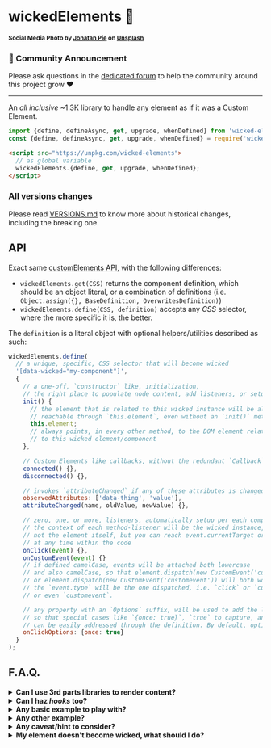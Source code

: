 # wickedElements 🧙

<sup>**Social Media Photo by [Jonatan Pie](https://unsplash.com/@r3dmax) on [Unsplash](https://unsplash.com/)**</sup>

### 📣 Community Announcement

Please ask questions in the [dedicated forum](https://webreflection.boards.net/) to help the community around this project grow ♥

---

An _all inclusive_ ~1.3K library to handle any element as if it was a Custom Element.

```js
import {define, defineAsync, get, upgrade, whenDefined} from 'wicked-elements';
const {define, defineAsync, get, upgrade, whenDefined} = require('wicked-elements');
```

```html
<script src="https://unpkg.com/wicked-elements">
  // as global variable
  wickedElements.{define, get, upgrade, whenDefined};
</script>
```

### All versions changes

Please read [VERSIONS.md](./VERSIONS.md) to know more about historical changes, including the breaking one.


## API

Exact same [customElements API](https://html.spec.whatwg.org/multipage/custom-elements.html#dom-window-customelements), with the following differences:

  * `wickedElements.get(CSS)` returns the component definition, which should be an object literal, or a combination of definitions (i.e. `Object.assign({}, BaseDefinition, OverwritesDefinition)`)
  * `wickedElements.define(CSS, definition)` accepts any _CSS_ selector, where the more specific it is, the better.
  
The `definition` is a literal object with optional helpers/utilities described as such:

```js
wickedElements.define(
  // a unique, specific, CSS selector that will become wicked
  '[data-wicked="my-component"]',
  {
    // a one-off, `constructor` like, initialization,
    // the right place to populate node content, add listeners, or setup components
    init() {
      // the element that is related to this wicked instance will be always
      // reachable through `this.element`, even without an `init()` method
      this.element;
      // always points, in every other method, to the DOM element related
      // to this wicked element/component
    },

    // Custom Elements like callbacks, without the redundant `Callback` suffix
    connected() {},
    disconnected() {},

    // invokes `attributeChanged` if any of these attributes is changed, set, removed
    observedAttributes: ['data-thing', 'value'],
    attributeChanged(name, oldValue, newValue) {},

    // zero, one, or more, listeners, automatically setup per each component
    // the context of each method-listener will be the wicked instance,
    // not the element itself, but you can reach event.currentTarget or this.element
    // at any time within the code
    onClick(event) {},
    onCustomEvent(event) {}
    // if defined camelCase, events will be attached both lowercase
    // and also camelCase, so that element.dispatch(new CustomEvent('customEvent'))
    // or element.dispatch(new CustomEvent('customevent')) will both work.
    // the `event.type` will be the one dispatched, i.e. `click` or `customEvent`
    // or even `customevent`.

    // any property with an `Options` suffix, will be used to add the listener,
    // so that special cases like `{once: true}`, `true` to capture, and others,
    // can be easily addressed through the definition. By default, options is `false`.
    onClickOptions: {once: true}
  }
);
```

## F.A.Q.

<details>
  <summary>
    <strong>Can I use 3rd parts libraries to render content?</strong>
  </summary>
  <div>

  Sure thing! Following a <a href="https://github.com/WebReflection/lighterhtml#readme">lighterhtml</a> integration example, also <a href="https://codepen.io/WebReflection/pen/qBdOzWj?editors=0010">live in CodePen</a>:

```js
import {render, html, svg} from 'lighterhtml';
const LighterHTML = {
  html() { return render(this.element, html.apply(null, arguments)); },
  svg() { return render(this.element, svg.apply(null, arguments)); }
};

import {define} from 'wicked-elements';
define('.my-component', {
  ...LighterHTML,
  init() { this.render(); },
  render() {
    this.html`<h3>Hello 👋</h3>`;
  }
});
```
  </div>
</details>

<details>
  <summary>
    <strong>Can I haz <em>hooks</em> too?</strong>
  </summary>
  <div>

  You can either check **[hookedElements](https://github.com/WebReflection/hooked-elements#readme)** for an out-of-the-box solution, or you could use <a href="https://github.com/WebReflection/augmentor#readme">augmentor</a>, which is just perfect for this use case 😉, which is indeed exactly what _hookedElements_ use (it's just automatically integrated).

  Test it <a href="https://codepen.io/WebReflection/pen/poJjXPg?editors=0010">live on CodePen</a>.

```js
import {augmentor, useState} from 'augmentor';
import {define} from 'wicked-elements';
define('button.counter', {
  init() {
    // augment once any method, and that's it 🦄
    this.render = augmentor(this.render.bind(this));
    this.render();
  },
  render() {
    const [counter, update] = useState(0);
    const {element} = this;
    element.onclick = () => update(counter + 1);
    element.textContent = `${counter} clicks`;
  }
});
```

  </div>
</details>

<details>
  <summary>
    <strong>Any basic example to play with?</strong>
  </summary>
  <div>

  This is a classic one, the <a href="https://webcomponents.dev/edit/kfZrGZ2SZwBu0opTJqL9">WebComponents.dev click counter</a>, also in <a href="https://codepen.io/WebReflection/pen/JjdYyxj">in CodePen</a>.

  </div>
</details>

<details>
  <summary>
    <strong>Any other example?</strong>
  </summary>
  <div>

Sure. Here any element with a `disabled` class will effectively become disabled.

```js
wickedElements.define('.disabled', {
  init() {
    const {element} = this;

    // if the element has its native way to be disabled, return
    if ('disabled' in element)
      return;

    // otherwise define the behavior
    Object.defineProperty(element, 'disabled', {
      get: () => element.hasAttribute('disabled'),
      set: value => {
        if (value) {
          element.style.cssText = this.disabled;
          element.setAttribute('disabled', '');
        }
        else {
          element.style.cssText = '';
          element.removeAttribute('disabled');
        }
      }
    });

    // if the element was live, just trigger/ensure its status
    element.disabled = element.disabled;
  },
  // the style to attach to disabled elements
  disabled: `
    pointer-events: none;
    opacity: 0.5;
  `
});
```

Once a definition is known, even same DOM nodes can be handled by multiple definitions/behaviors.

As example, here we are addressing all elements that will eventually have a `[disabled]` attribute.

```js
wickedElements.define('[disabled]', {
  onMouseOver() {
    const {element} = this;
    // as elements can be promoted but never come back,
    // which is the same that happens to Custom Elements definitions,
    // we can check these elements are still disabled, per each mouseover event
    if (element.disabled) {
      element.style.visibility = 'hidden';
    }
  },
  onMouseOut() {
    this.element.style.visibility = 'visible';
  }
});
```

Each definition/behavior will provide a new instance of such definition (definition as prototype), meaning there are no conflicts between definitions, and each wicked instance deals with what its prototype object had at the time of definition.

  </div>
</details>

<details>
  <summary>
    <strong>Any caveat/hint to consider?</strong>
  </summary>
  <div>

Same as Custom Elements suffer name-clashing, so that you can have only one `custom-element` definition per page, wicked definitions also could clash if the name is too generic.

It is a good practice to ensure, somehow, your definitions are namespaced, or unique enough, if you're after portability.

```js
wickedElements.define('[data-wicked="my-proj-name-table"]', {
  // unique(ish) definition what will likely not clash with others
});
```

Using `data-wicked="..."` is convenient to also be sure a single element would represent the definition and nothing else, as you cannot have multiple values within an `element.dataset.wicked`, or better, you can serve these components via Server Side Rendering and reflect their special powers via JS once their definition lands on the client, which can be at any given time.

Using a runtime unique class/attribute name also grants behaviors and definitions won't clash, but portability of each wicked behavior could be compromised.

  </div>
</details>

<details>
  <summary>
    <strong>My element doesn't become wicked, what should I do?</strong>
  </summary>
  <div>

  There are cases where an element might not become <em>wicked</em>, such as when the element class changes at runtime, and after the definition occurs.

```js
wickedElements.define('.is-wicked', {
  init() {
    this.element.classList.remove('not-wicked-yet');
    console.log(this.element, 'is now wicked 🎉');
  }
});

const later = document.querySelector('.not-wicked-yet');
later.classList.add('is-wicked');
// ... nothing happens ...
```

For obvious performance reasons, the `MutationObserver` doesn't trigger per each possible class change in the DOM, but fear not, like it is for <a href="https://html.spec.whatwg.org/multipage/custom-elements.html#dom-customelementregistry-upgrade">customElements.upgrade(element)</a>, you can always upgrade one or more elements via `wickedElements.upgrade(element)`.

```js
wickedElements.upgrade(later);
// console.log ...
// <div class="is-wicked"></div> is now wicked 🎉
```

If you'd like to upgrade many elements at once, you can always pass their top-most container, and let the library do the rest.

```js
// upgrade all wicked definitions at once 👍
wickedElements.upgrade(document.documentElement);
```

Don't worry though, elements that were already wicked won't be affected by an upgrade, so that each `init()` is still granted to execute only once per fresh new element, and never again.

  </div>
</details>

